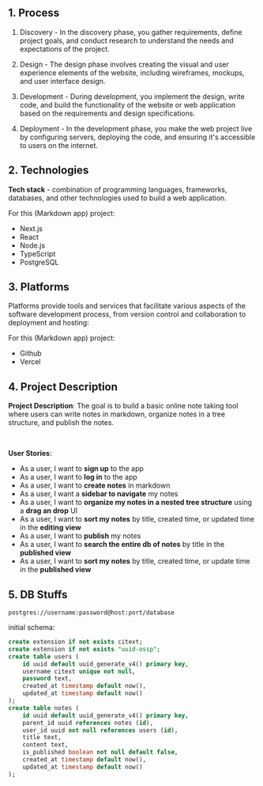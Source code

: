 ## 1. Process

1. Discovery - In the discovery phase, you gather requirements, define project goals, and conduct research to understand the needs and expectations of the project.

2. Design - The design phase involves creating the visual and user experience elements of the website, including wireframes, mockups, and user interface design.

3. Development - During development, you implement the design, write code, and build the functionality of the website or web application based on the requirements and design specifications.

4. Deployment - In the development phase, you make the web project live by configuring servers, deploying the code, and ensuring it's accessible to users on the internet.

## 2. Technologies

**Tech stack** - combination of programming languages, frameworks, databases, and other technologies used to build a web application.

For this (Markdown app) project:

- Next.js
- React
- Node.js
- TypeScript
- PostgreSQL

## 3. Platforms

Platforms provide tools and services that facilitate various aspects of the software development process, from version control and collaboration to deployment and hosting:

For this (Markdown app) project:

- Github
- Vercel

## 4. Project Description

**Project Description**: The goal is to build a basic online note taking tool where users can write notes in markdown, organize notes in a tree structure, and publish the notes.

<br>

**User Stories**:

- As a user, I want to **sign up** to the app
- As a user, I want to **log in** to the app
- As a user, I want to **create notes** in markdown
- As a user, I want a **sidebar to navigate** my notes
- As a user, I want to **organize my notes in a nested tree structure** using a **drag an drop** UI
- As a user, I want to **sort my notes** by title, created time, or updated time in the **editing view**
- As a user, I want to **publish** my notes
- As a user, I want to **search the entire db of notes** by title in the **published view**
- As a user, I want to **sort my notes** by title, created time, or update time in the **published view**

## 5. DB Stuffs

`postgres://username:password@host:port/database`

initial schema:

```sql
create extension if not exists citext;
create extension if not exists "uuid-ossp";
create table users (
	id uuid default uuid_generate_v4() primary key,
	username citext unique not null,
	password text,
	created_at timestamp default now(),
	updated_at timestamp default now()
);
create table notes (
	id uuid default uuid_generate_v4() primary key,
	parent_id uuid references notes (id),
	user_id uuid not null references users (id),
	title text,
	content text,
	is_published boolean not null default false,
	created_at timestamp default now(),
	updated_at timestamp default now()
);

```
